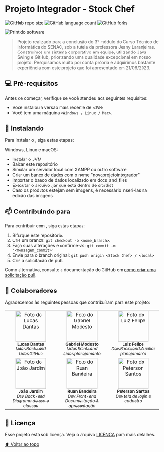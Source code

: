 # Projeto Integrador - Stock Chef

<!---Esses são exemplos. Veja https://shields.io para outras pessoas ou para personalizar este conjunto de escudos. Você pode querer incluir dependências, status do projeto e informações de licença aqui--->

![GitHub repo size](https://img.shields.io/github/repo-size/lucassdantas/projetointegrador?style=for-the-badge)
![GitHub language count](https://img.shields.io/github/languages/count/lucassdantas/projetointegrador?style=for-the-badge)
![GitHub forks](https://img.shields.io/github/forks/lucassdantas/projetointegrador?style=for-the-badge)

<img src="https://github.com/lucassdantas/ProjetoIntegrador/blob/main/docs_and_files/ordersScreenShoot.png?raw=true" alt="Print do software">


> Projeto realizado para a conclusão do 3° módulo do Curso Técnico de Informática do SENAC, sob a tutela da professora Jeany Laranjeiras.
Construímos um sistema corporativo em equipe, utilizando Java Swing e GitHub, priorizando uma qualidade excepcional em nosso projeto. 
Pesquisamos muito por conta própria e adquirimos bastante experiência com este projeto que foi apresentado em 21/06/2023.


## 💻 Pré-requisitos

Antes de começar, verifique se você atendeu aos seguintes requisitos:
<!---Estes são apenas requisitos de exemplo. Adicionar, duplicar ou remover conforme necessário--->
* Você instalou a versão mais recente de `<JVM>`
* Você tem uma máquina `<Windows / Linux / Mac>`. 

## 🚀 Instalando <Stock Chef>

Para instalar o <Stock Chef>, siga estas etapas:

Windows, Linux e macOS:
<ul>
  <li>Instalar o JVM</li> 
  <li>Baixar este repositório</li> 
  <li>Simular um servidor local com XAMPP ou outro software</li> 
  <li>Criar um banco de dados com o nome "novoprojetointegrador"</li> 
  <li>Importar o banco de dados localizado em docs_and_files</li> 
  <li>Executar o arquivo .jar que está dentro de src/dist</li> 
  <li>Caso os produtos estejam sem imagens, é necessário inseri-las na edição das imagens</li>
</ul>

## 📫 Contribuindo para <Stock Chef>
<!---Se o seu README for longo ou se você tiver algum processo ou etapas específicas que deseja que os contribuidores sigam, considere a criação de um arquivo CONTRIBUTING.md separado--->
Para contribuir com <Stock Chef>, siga estas etapas:

1. Bifurque este repositório.
2. Crie um branch: `git checkout -b <nome_branch>`.
3. Faça suas alterações e confirme-as: `git commit -m '<mensagem_commit>'`
4. Envie para o branch original: `git push origin <Stock Chef> / <local>`
5. Crie a solicitação de pull.

Como alternativa, consulte a documentação do GitHub em [como criar uma solicitação pull](https://help.github.com/en/github/collaborating-with-issues-and-pull-requests/creating-a-pull-request).

## 🤝 Colaboradores

Agradecemos às seguintes pessoas que contribuíram para este projeto:

<table >
  <tr>
    <td width="200px" valign="top" align="center">
      <a href="https://github.com/lucassdantas">
        <img src="https://avatars.githubusercontent.com/u/95001459?v=4" width="100px;" alt="Foto do Lucas Dantas"/><br>
        <sub>
            <b>Lucas Dantas</b>
            <br>
            <i>Lider Back-end</i>
            <br>
            <i>Lider GitHub</i>
        </sub>
      </a>
    </td>
    <td width="200px" valign="top" align="center">
      <a href="https://github.com/GabrielModesto-O">
        <img src="https://avatars.githubusercontent.com/u/122651099?v=4" width="100px;" alt="Foto do Gabriel Modesto"/><br>
        <sub>
          <b>Gabriel Modesto</b>
          <br>
          <i>Lider Front-end</i>
          <br>
          <i>Lider planejamento</i>
        </sub>
      </a>
    </td>
    <td width="200px" valign="top" align="center">
      <a href="https://github.com/Lipee221">
        <img src="https://avatars.githubusercontent.com/u/115747668?v=4" width="100px;" alt="Foto do Luiz Felipe"/><br>
        <sub>
          <b>Luiz Felipe</b>
          <br>
          <i>Dev Back-end</i>
          <i>Auxíliar planejamento</i>
        </sub>
      </a>
    </td>
  </tr>
  <tr>
    <td width="200px" valign="top" align="center">
      <a href="https://github.com/JoaoVitorTRJ">
        <img src="https://avatars.githubusercontent.com/u/134016319?v=4" width="100px;" alt="Foto do João Jardim"/><br>
        <sub>
          <b>João Jardim</b>
          <br>
          <i>Dev Back-end</i>
          <br>
          <i>Diagrama de uso e classes</i>
        </sub>
      </a>
    </td>
    <td width="200px" valign="top" align="center">
      <a href="https://github.com/EoPontax">
        <img src="https://avatars.githubusercontent.com/u/122834167?v=4" width="100px;" alt="Foto do Ruan Bandeira"/><br>
        <sub>
          <b>Ruan Bandeira</b>
          <br>
          <i>Dev Front-end</i>
          <br>
          <i>Documentação & apresentação</i>
        </sub>
      </a>
    </td>
    <td width="200px" valign="top" align="center">
      <a href="https://github.com/Peterson-santos">
        <img src="https://avatars.githubusercontent.com/u/119008951?v=4" width="100px;" alt="Foto do Peterson Santos"/><br>
        <sub>
          <b>Peterson Santos</b>
          <br>
          <i>Dev tela de login e cadastro</i>
        </sub>
      </a>
    </td>
  </tr>
</table>

## 📝 Licença

Esse projeto está sob licença. Veja o arquivo [LICENÇA](LICENSE.md) para mais detalhes.

[⬆ Voltar ao topo](#projeto-integrador)<br>
